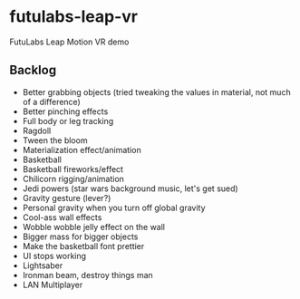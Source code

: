 # futulabs-leap-vr
FutuLabs Leap Motion VR demo

## Backlog
- Better grabbing objects (tried tweaking the values in material, not much of a difference)
- Better pinching effects
- Full body or leg tracking
- Ragdoll
- Tween the bloom
- Materialization effect/animation
- Basketball
- Basketball fireworks/effect
- Chilicorn rigging/animation
- Jedi powers (star wars background music, let's get sued)
- Gravity gesture (lever?)
- Personal gravity when you turn off global gravity
- Cool-ass wall effects
- Wobble wobble jelly effect on the wall
- Bigger mass for bigger objects
- Make the basketball font prettier
- UI stops working
- Lightsaber
- Ironman beam, destroy things man
- LAN Multiplayer